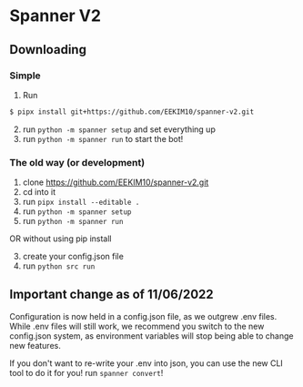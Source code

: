 # Spanner V2

## Downloading
### Simple
1. Run
```sh
$ pipx install git+https://github.com/EEKIM10/spanner-v2.git
```
2. run `python -m spanner setup` and set everything up
3. run `python -m spanner run` to start the bot!

### The old way (or development)
1. clone https://github.com/EEKIM10/spanner-v2.git
2. cd into it
3. run `pipx install --editable .`
4. run `python -m spanner setup`
5. run `python -m spanner run`

OR without using pip install

3. create your config.json file
4. run `python src run`

## Important change as of 11/06/2022
Configuration is now held in a config.json file, as we outgrew .env files.
While .env files will still work, we recommend you switch to the new config.json system,
as environment variables will stop being able to change new features.

If you don't want to re-write your .env into json, you can use the new CLI tool
to do it for you! run `spanner convert`!
